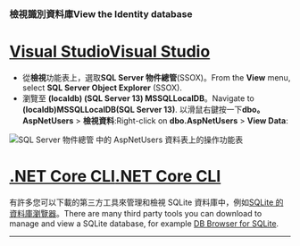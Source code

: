 ### <a name="view-the-identity-database"></a><span data-ttu-id="b9860-101">檢視識別資料庫</span><span class="sxs-lookup"><span data-stu-id="b9860-101">View the Identity database</span></span>

# <a name="visual-studiotabvisual-studio"></a>[<span data-ttu-id="b9860-102">Visual Studio</span><span class="sxs-lookup"><span data-stu-id="b9860-102">Visual Studio</span></span>](#tab/visual-studio) 

* <span data-ttu-id="b9860-103">從**檢視**功能表上，選取**SQL Server 物件總管**(SSOX)。</span><span class="sxs-lookup"><span data-stu-id="b9860-103">From the **View** menu, select **SQL Server Object Explorer** (SSOX).</span></span>
* <span data-ttu-id="b9860-104">瀏覽至 **(localdb) (SQL Server 13) MSSQLLocalDB**。</span><span class="sxs-lookup"><span data-stu-id="b9860-104">Navigate to **(localdb)MSSQLLocalDB(SQL Server 13)**.</span></span> <span data-ttu-id="b9860-105">以滑鼠右鍵按一下**dbo。AspNetUsers** > **檢視資料**:</span><span class="sxs-lookup"><span data-stu-id="b9860-105">Right-click on **dbo.AspNetUsers** > **View Data**:</span></span>

![SQL Server 物件總管 中的 AspNetUsers 資料表上的操作功能表](~/security/authentication/accconfirm/_static/ssox.png)

# <a name="net-core-clitabnetcore-cli"></a>[<span data-ttu-id="b9860-107">.NET Core CLI</span><span class="sxs-lookup"><span data-stu-id="b9860-107">.NET Core CLI</span></span>](#tab/netcore-cli)

<span data-ttu-id="b9860-108">有許多您可以下載的第三方工具來管理和檢視 SQLite 資料庫中，例如[SQLite 的資料庫瀏覽器](https://sqlitebrowser.org/)。</span><span class="sxs-lookup"><span data-stu-id="b9860-108">There are many third party tools you can download to manage and view a SQLite database, for example [DB Browser for SQLite](https://sqlitebrowser.org/).</span></span>

---